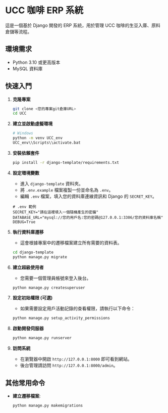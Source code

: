 # UCC 咖啡 ERP 系統

這是一個基於 Django 開發的 ERP 系統，用於管理 UCC 咖啡的生豆入庫、原料倉儲等流程。

## 環境需求

*   Python 3.10 或更高版本
*   MySQL 資料庫

## 快速入門

1.  **克隆專案**
    ```bash
    git clone <您的專案git倉庫URL>
    cd UCC
    ```

2.  **建立並啟動虛擬環境**
    ```bash
    # Windows
    python -m venv UCC_env
    UCC_env\\Scripts\\activate.bat
    ```

3.  **安裝依賴套件**
    ```bash
    pip install -r django-template/requirements.txt
    ```

4.  **設定環境變數**
    *   進入 `django-template` 資料夾。
    *   將 `.env.example` 檔案複製一份並命名為 `.env`。
    *   編輯 `.env` 檔案，填入您的資料庫連線資訊和 Django 的 `SECRET_KEY`。
    
    ```
    # .env 範例
    SECRET_KEY="請在這裡填入一個隨機產生的密鑰"
    DATABASE_URL="mysql://您的用戶名:您的密碼@127.0.0.1:3306/您的資料庫名稱"
    DEBUG=True
    ```

5.  **執行資料庫遷移**
    *   這會根據專案中的遷移檔案建立所有需要的資料表。
    ```bash
    cd django-template
    python manage.py migrate
    ```

6.  **建立超級使用者**
    *   您需要一個管理員帳號來登入後台。
    ```bash
    python manage.py createsuperuser
    ```

7.  **設定初始權限 (可選)**
    *   如果需要設定用戶活動記錄的查看權限，請執行以下命令：
    ```bash
    python manage.py setup_activity_permissions
    ```

8.  **啟動開發伺服器**
    ```bash
    python manage.py runserver
    ```

9.  **訪問系統**
    *   在瀏覽器中開啟 `http://127.0.0.1:8000` 即可看到網站。
    *   後台管理請訪問 `http://127.0.0.1:8000/admin`。

## 其他常用命令

*   **建立遷移檔案**:
    ```bash
    python manage.py makemigrations
    ```
